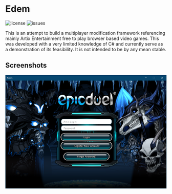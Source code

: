 # Edem
![license](https://img.shields.io/github/license/samishii/Edem.svg?style=flat-square)
![issues](https://img.shields.io/github/issues-raw/samishii/Edem.svg?style=flat-square)

This is an attempt to build a multiplayer modification framework referencing mainly Artix Entertainment free to play browser based video games. This was developed with a very limited knowledge of C# and currently serve as a demonstration of its feasibility. It is not intended to be by any mean stable.

## Screenshots
![exampleapp](screenshots/01.png)